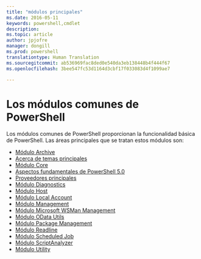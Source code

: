 ```yaml
---
title: "módulos principales"
ms.date: 2016-05-11
keywords: powershell,cmdlet
description: 
ms.topic: article
author: jpjofre
manager: dongill
ms.prod: powershell
translationtype: Human Translation
ms.sourcegitcommit: ab536969fac8ded0e540da3eb138448b4f444f67
ms.openlocfilehash: 3bee547fc53d1164d3cbf17f033083d4f1099ae7

---
```


#  Los módulos comunes de PowerShell

Los módulos comunes de PowerShell proporcionan la funcionalidad básica de PowerShell.
Las áreas principales que se tratan estos módulos son:

-  [Módulo Archive](core-modules/Microsoft.PowerShell.Archive-Module.md)
-  [Acerca de temas principales](core-modules/Windows-PowerShell-Core-About-Topics.md)
-  [Módulo Core](core-modules/Microsoft.PowerShell.Core-Module.md)
-  [Aspectos fundamentales de PowerShell 5.0](core-modules/Windows-PowerShell-5.0.md)
-  [Proveedores principales](core-modules/Windows-PowerShell-Core-Providers.md)
-  [Módulo Diagnostics](core-modules/Microsoft.PowerShell.Diagnostics-Module.md)
-  [Módulo Host](core-modules/Microsoft.PowerShell.Host-Module.md)
-  [Módulo Local Account](core-modules/PSLocalAccount5-Module.md)
-  [Módulo Management](core-modules/Microsoft.PowerShell.Management-Module.md)
-  [Módulo Microsoft WSMan Management](core-modules/Microsoft.WSMan.Management-Module.md)
-  [Módulo OData Utils](core-modules/Microsoft.PowerShell.ODataUtils-Module.md)
-  [Módulo Package Management](core-modules/PackageManagement-Module.md)
-  [Módulo Readline](core-modules/PSReadline-Module.md)
-  [Módulo Scheduled Job](core-modules/PSScheduledJob-Module.md)
-  [Módulo ScriptAnalyzer](core-modules/PSScriptAnalyzer-Module.md)
-  [Módulo Utility](core-modules/Microsoft.PowerShell.Utility-Module.md)



<!--HONumber=Aug16_HO3-->


